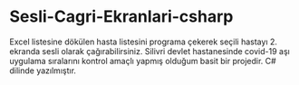 # Sesli-Cagri-Ekranlari-csharp
Excel listesine dökülen hasta listesini programa çekerek seçili hastayı 2. ekranda sesli olarak çağırabilirsiniz. Silivri devlet hastanesinde covid-19 aşı uygulama sıralarını kontrol amaçlı yapmış olduğum basit bir projedir. C# dilinde yazılmıştır.
